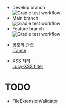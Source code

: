 * Develop branch<br>
  ![Gradle test workflow](https://github.com/JoonHoSon/cliff3-library/actions/workflows/gradle_test.yml/badge.svg?branch=develop)
* Main branch<br>
  ![Gradle test workflow](https://github.com/JoonHoSon/cliff3-library/actions/workflows/gradle_test.yml/badge.svg?branch=master)
* Feature branch<br>
  ![Gradle test workflow](https://github.com/JoonHoSon/cliff3-library/actions/workflows/gradle_test.yml/badge.svg?branch=feature/to-kolin)

[//]: # (| master | develop |)

[//]: # ()

[//]: # (|:---:|:---:|)

[//]: # ()

[//]: # (| [![Build Status]&#40;https://travis-ci.org/JoonHoSon/cliff3-library.svg?branch=master&#41;]&#40;https://travis-ci.org/JoonHoSon/cliff3-library&#41; | [![Build Status]&#40;https://travis-ci.org/JoonHoSon/cliff3-library.svg?branch=develop&#41;]&#40;https://travis-ci.org/JoonHoSon/cliff3-library&#41; |)

[//]: # ()

[//]: # ()

[//]: # (# 참고 자료)

* 암호화 관련<br>
  [ITance](https://itance.tistory.com/entry/%EC%95%94%ED%98%B8%ED%95%99DES-AES-RSA-%EC%95%94%ED%98%B8%ED%99%94-%EC%95%8C%EA%B3%A0%EB%A6%AC%EC%A6%98)

* XSS 처리<br>
  [Lucy-XSS filter](https://github.com/naver/lucy-xss-filter)

# TODO

* FileExtensionValidator